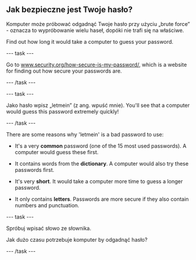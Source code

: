 ## Jak bezpieczne jest Twoje hasło?

Komputer może próbować odgadnąć Twoje hasło przy użyciu „brute force” - oznacza to wypróbowanie wielu haseł, dopóki nie trafi się na właściwe.

Find out how long it would take a computer to guess your password.

--- task ---

Go to <a href="https://www.security.org/how-secure-is-my-password/" target="_blank">www.security.org/how-secure-is-my-password/</a>, which is a website for finding out how secure your passwords are.

--- /task ---

--- task ---

Jako hasło wpisz „letmein” (z ang. wpuść mnie). You'll see that a computer would guess this password extremely quickly!

--- /task ---

There are some reasons why 'letmein' is a bad password to use:

+ It's a very __common__ password (one of the 15 most used passwords). A computer would guess these first.

+ It contains words from the __dictionary__. A computer would also try these passwords first.

+ It's very __short__. It would take a computer more time to guess a longer password.

+ It only contains __letters__. Passwords are more secure if they also contain numbers and punctuation.

--- task ---

Spróbuj wpisać słowo ze słownika.

Jak dużo czasu potrzebuje komputer by odgadnąć hasło?

--- /task ---
